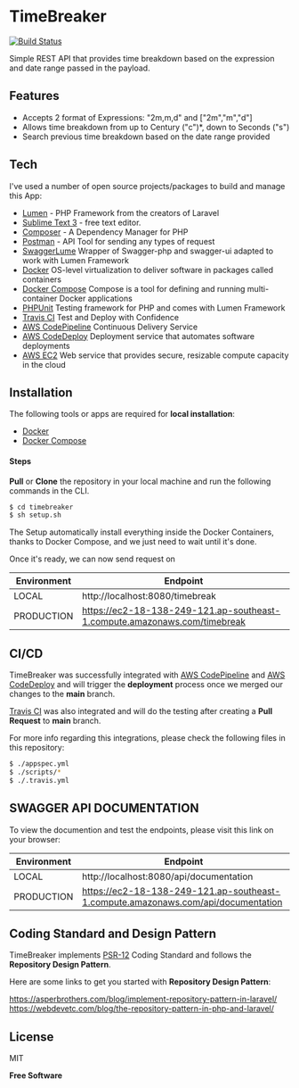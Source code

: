 # TimeBreaker

[![Build Status](https://travis-ci.com/mmarkalas/timebreaker.svg?token=4yyXQczoGXxeXXg7rzhX&branch=main)](https://travis-ci.com/mmarkalas/timebreaker)

Simple REST API that provides time breakdown based on the expression and date range passed in the payload.

## Features
* Accepts 2 format of Expressions: "2m,m,d" and ["2m","m","d"]
* Allows time breakdown from up to Century ("c")*, down to Seconds ("s")
* Search previous time breakdown based on the date range provided

## Tech

I've used a number of open source projects/packages to build and manage this App:

* [Lumen](https://lumen.laravel.com/) - PHP Framework from the creators of Laravel
* [Sublime Text 3](https://www.sublimetext.com/) - free text editor.
* [Composer](https://getcomposer.org/) - A Dependency Manager for PHP
* [Postman](https://www.postman.com/) - API Tool for sending any types of request
* [SwaggerLume](https://github.com/DarkaOnLine/SwaggerLume)  Wrapper of Swagger-php and swagger-ui adapted to work with Lumen Framework
* [Docker](https://www.docker.com/) OS-level virtualization to deliver software in packages called containers
* [Docker Compose](https://docs.docker.com/compose/) Compose is a tool for defining and running multi-container Docker applications
* [PHPUnit](https://phpunit.de/) Testing framework for PHP and comes with Lumen Framework
* [Travis CI](https://travis-ci.org/) Test and Deploy with Confidence
* [AWS CodePipeline](https://aws.amazon.com/codepipeline/)  Continuous Delivery Service
* [AWS CodeDeploy](https://aws.amazon.com/codedeploy/) Deployment service that automates software deployments
* [AWS EC2](https://aws.amazon.com/ec2/) Web service that provides secure, resizable compute capacity in the cloud

## Installation

The following tools or apps are required for **local installation**:
* [Docker](https://www.docker.com/)
* [Docker Compose](https://docs.docker.com/compose/)

#### Steps
**Pull** or **Clone** the repository in your local machine and run the following commands in the CLI.

```sh
$ cd timebreaker
$ sh setup.sh
```

The Setup automatically install everything inside the Docker Containers, thanks to Docker Compose, and we just need to wait until it's done.

Once it's ready, we can now send request on 

| Environment | Endpoint |
| ------ | ------ |
| LOCAL | http://localhost:8080/timebreak |
| PRODUCTION | https://ec2-18-138-249-121.ap-southeast-1.compute.amazonaws.com/timebreak |

## CI/CD

TimeBreaker was successfully integrated with [AWS CodePipeline](https://aws.amazon.com/codepipeline/) and [AWS CodeDeploy](https://aws.amazon.com/codedeploy/) 
and will trigger the **deployment** process once we merged our changes to the **main** branch.

[Travis CI](https://travis-ci.org/) was also integrated and will do the testing after creating a **Pull Request** to **main** branch.

For more info regarding this integrations, please check the following files in this repository:

```sh
$ ./appspec.yml
$ ./scripts/*
$ ./.travis.yml
```

## SWAGGER API DOCUMENTATION

To view the documention and test the endpoints, please visit this link on your browser:

| Environment | Endpoint |
| ------ | ------ |
| LOCAL | http://localhost:8080/api/documentation |
| PRODUCTION | https://ec2-18-138-249-121.ap-southeast-1.compute.amazonaws.com/api/documentation |

## Coding Standard and Design Pattern
TimeBreaker implements [PSR-12](https://www.php-fig.org/psr/psr-12/) Coding Standard and follows the **Repository Design Pattern**.

Here are some links to get you started with **Repository Design Pattern**:

https://asperbrothers.com/blog/implement-repository-pattern-in-laravel/
https://webdevetc.com/blog/the-repository-pattern-in-php-and-laravel/

## License

MIT

**Free Software**

